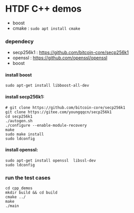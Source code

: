 # HTDF C++ demos

- boost
- cmake : `sudo apt install cmake`

### dependecy

- secp256k1 : https://github.com/bitcoin-core/secp256k1
- openssl : https://github.com/openssl/openssl
- boost

#### install boost

```shell
sudo apt-get install libboost-all-dev
```

#### install secp256k1:

```shell
# git clone https://github.com/bitcoin-core/secp256k1
git clone https://gitee.com/youngqqcn/secp256k1
cd secp256k1
./autogen.sh
./configure --enable-module-recovery
make 
sudo make install
sudo ldconfig
```

#### install openssl:

```shell
sudo apt-get install openssl  libssl-dev
sudo ldconfig
```

### run the test cases

```shell
cd cpp_demos
mkdir build && cd build
cmake ../
make
./main
```

